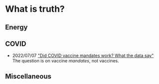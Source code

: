 # What is truth?

## Energy

## COVID
* 2022/07/07 ["Did COVID vaccine mandates work? What the data say"](220707.md)<br>
The question is on vaccine *mandates*, not vaccines. 

## Miscellaneous

